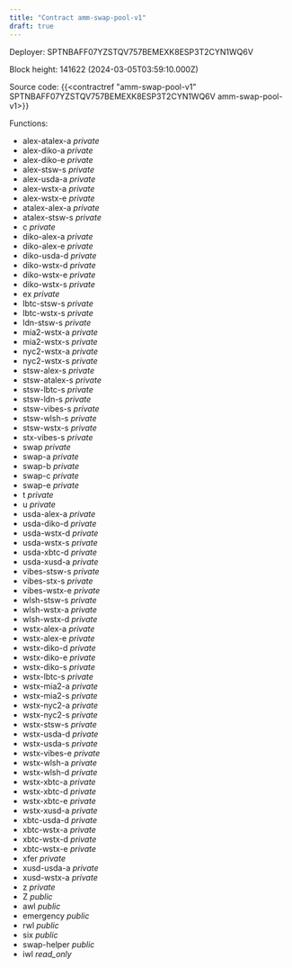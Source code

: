 ```yaml
---
title: "Contract amm-swap-pool-v1"
draft: true
---
```

Deployer: SPTNBAFF07YZSTQV757BEMEXK8ESP3T2CYN1WQ6V


 



Block height: 141622 (2024-03-05T03:59:10.000Z)

Source code: {{<contractref "amm-swap-pool-v1" SPTNBAFF07YZSTQV757BEMEXK8ESP3T2CYN1WQ6V amm-swap-pool-v1>}}

Functions:

* alex-atalex-a _private_
* alex-diko-a _private_
* alex-diko-e _private_
* alex-stsw-s _private_
* alex-usda-a _private_
* alex-wstx-a _private_
* alex-wstx-e _private_
* atalex-alex-a _private_
* atalex-stsw-s _private_
* c _private_
* diko-alex-a _private_
* diko-alex-e _private_
* diko-usda-d _private_
* diko-wstx-d _private_
* diko-wstx-e _private_
* diko-wstx-s _private_
* ex _private_
* lbtc-stsw-s _private_
* lbtc-wstx-s _private_
* ldn-stsw-s _private_
* mia2-wstx-a _private_
* mia2-wstx-s _private_
* nyc2-wstx-a _private_
* nyc2-wstx-s _private_
* stsw-alex-s _private_
* stsw-atalex-s _private_
* stsw-lbtc-s _private_
* stsw-ldn-s _private_
* stsw-vibes-s _private_
* stsw-wlsh-s _private_
* stsw-wstx-s _private_
* stx-vibes-s _private_
* swap _private_
* swap-a _private_
* swap-b _private_
* swap-c _private_
* swap-e _private_
* t _private_
* u _private_
* usda-alex-a _private_
* usda-diko-d _private_
* usda-wstx-d _private_
* usda-wstx-s _private_
* usda-xbtc-d _private_
* usda-xusd-a _private_
* vibes-stsw-s _private_
* vibes-stx-s _private_
* vibes-wstx-e _private_
* wlsh-stsw-s _private_
* wlsh-wstx-a _private_
* wlsh-wstx-d _private_
* wstx-alex-a _private_
* wstx-alex-e _private_
* wstx-diko-d _private_
* wstx-diko-e _private_
* wstx-diko-s _private_
* wstx-lbtc-s _private_
* wstx-mia2-a _private_
* wstx-mia2-s _private_
* wstx-nyc2-a _private_
* wstx-nyc2-s _private_
* wstx-stsw-s _private_
* wstx-usda-d _private_
* wstx-usda-s _private_
* wstx-vibes-e _private_
* wstx-wlsh-a _private_
* wstx-wlsh-d _private_
* wstx-xbtc-a _private_
* wstx-xbtc-d _private_
* wstx-xbtc-e _private_
* wstx-xusd-a _private_
* xbtc-usda-d _private_
* xbtc-wstx-a _private_
* xbtc-wstx-d _private_
* xbtc-wstx-e _private_
* xfer _private_
* xusd-usda-a _private_
* xusd-wstx-a _private_
* z _private_
* Z _public_
* awl _public_
* emergency _public_
* rwl _public_
* six _public_
* swap-helper _public_
* iwl _read_only_
